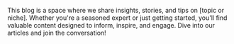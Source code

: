 This blog is a space where we share insights, stories, and tips on [topic or niche]. Whether you're a seasoned expert or just getting started, you'll find valuable content designed to inform, inspire, and engage. Dive into our articles and join the conversation!


